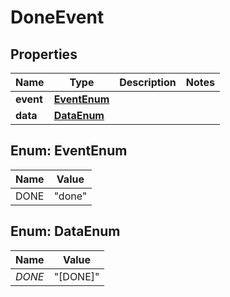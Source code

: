 # DoneEvent

## Properties
Name | Type | Description | Notes
------------ | ------------- | ------------- | -------------
**event** | [**EventEnum**](#EventEnum) |  | 
**data** | [**DataEnum**](#DataEnum) |  | 

<a name="EventEnum"></a>
## Enum: EventEnum
Name | Value
---- | -----
DONE | &quot;done&quot;

<a name="DataEnum"></a>
## Enum: DataEnum
Name | Value
---- | -----
_DONE_ | &quot;[DONE]&quot;
